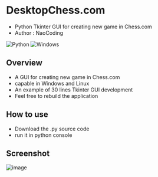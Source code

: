 # DesktopChess.com
* Python Tkinter GUI for creating new game in Chess.com
* Author : NaoCoding
  
![Python](https://img.shields.io/badge/python-3670A0?style=for-the-badge&logo=python&logoColor=ffdd54)
![Windows](https://img.shields.io/badge/Windows-0078D6?style=for-the-badge&logo=windows&logoColor=white)
## Overview
* A GUI for creating new game in Chess.com
* capable in Windows and Linux
* An example of 30 lines Tkinter GUI development
* Feel free to rebuild the application

## How to use
* Download the .py source code
* run it in python console
  
## Screenshot

![image](https://github.com/NaoCoding/DesktopChess.com/assets/86964895/576169a4-d532-49f2-8673-b7751b2d5586)







